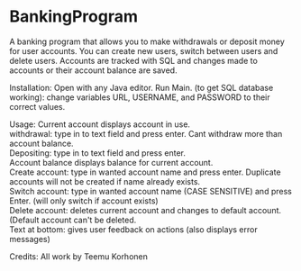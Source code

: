 # BankingProgram

A banking program that allows you to make withdrawals or deposit money for user accounts. You can create new users, switch between users and delete users. Accounts are tracked with SQL and changes made to accounts or their account balance are saved.

Installation: Open with any Java editor. Run Main.
(to get SQL database working): change variables URL, USERNAME, and PASSWORD to their correct values.

Usage: 
Current account displays account in use. <br/>
withdrawal: type in to text field and press enter. Cant withdraw more than account balance.<br/>
Depositing: type in to text field and press enter.<br/>
Account balance displays balance for current account.<br/>
Create account: type in wanted account name and press enter. Duplicate accounts will not be created if name already exists.<br/>
Switch account: type in wanted account name (CASE SENSITIVE) and press Enter. (will only switch if account exists)<br/>
Delete account: deletes current account and changes to default account. (Default account can't be deleted.<br/>
Text at bottom: gives user feedback on actions (also displays error messages)

Credits: All work by Teemu Korhonen
